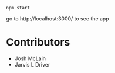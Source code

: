 `npm start`

go to http://localhost:3000/ to see the app

# Contributors

- Josh McLain
- Jarvis L Driver
